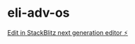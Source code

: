 # eli-adv-os

[Edit in StackBlitz next generation editor ⚡️](https://stackblitz.com/~/github.com/Okleeqo/eli-adv-os)